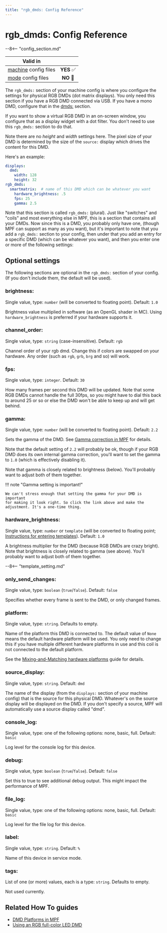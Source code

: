 ```yaml
---
title: "rgb_dmds: Config Reference"
---
```


# rgb_dmds: Config Reference

--8<-- "config_section.md"

| Valid in | |
|-----|:----:|
|[machine](instructions/machine_config.md) config files |**YES** :white_check_mark:|
|[mode](instructions/mode_config.md) config files|**NO** :no_entry_sign:|

The `rgb_dmds:` section of your machine config is where you configure
the settings for physical RGB DMDs (dot matrix displays). You only need
this section if you have a RGB DMD connected via USB. If you have a mono
DMD, configure that in the [dmds:](dmds.md) section.

If you want to show a virtual RGB DMD in an on-screen window, you
configure that as a display widget with a dot filter. You don't need to
use this `rgb_dmds:` section to do that.

Note there are no *height* and *width* settings here. The pixel size of
your DMD is determined by the size of the `source:` display which drives
the content for this DMD.

Here's an example:

``` yaml
displays:
  dmd:
    width: 128
    height: 32
rgb_dmds:
  smartmatrix:  # name of this DMD which can be whatever you want
    hardware_brightness: .5
    fps: 25
    gamma: 2.5
```

Note that this section is called `rgb_dmds:` (plural). Just like
"switches" and "coils" and most everything else in MPF, this is a
section that contains all your DMDs. Now since this is a DMD, you
probably only have one, (though MPF can support as many as you want),
but it's important to note that you add a `rgb_dmds:` section to your
config, then under that you add an entry for a specific DMD (which can
be whatever you want), and then you enter one or more of the following
settings:

## Optional settings

The following sections are optional in the `rgb_dmds:` section of your
config. (If you don't include them, the default will be used).

### brightness:

Single value, type: `number` (will be converted to floating point).
Default: `1.0`

Brightness value multiplied in software (as an OpenGL shader in MC).
Using `hardware_brightness` is preferred if your hardware supports it.

### channel_order:

Single value, type: `string` (case-insensitive). Default: `rgb`

Channel order of your rgb dmd. Change this if colors are swapped on your
hardware. Any order (such as `rgb`, `grb`, `brg` and so) will work.

### fps:

Single value, type: `integer`. Default: `30`

How many frames per second this DMD will be updated. Note that some RGB
DMDs cannot handle the full 30fps, so you might have to dial this back
to around 25 or so or else the DMD won't be able to keep up and will
get behind.

### gamma:

Single value, type: `number` (will be converted to floating point).
Default: `2.2`

Sets the gamma of the DMD. See [Gamma correction in MPF](instructions/gamma_correction.md) for details.

Note that the default setting of `2.2` will probably be ok, though if
your RGB DMD does its own internal gamma correction, you'll want to set
the gamma to `1.0` (which is effectively disabling it).

Note that gamma is closely related to brightness (below). You'll
probably want to adjust both of them together.

!!! note "Gamma setting is important!"

    We can't stress enough that setting the gamma for your DMD is important
    for making it look right. So click the link above and make the
    adjustment. It's a one-time thing.

### hardware_brightness:

Single value, type: `number` or `template` (will be converted to
floating point;
[Instructions for entering templates](instructions/dynamic_values.md)). Default: `1.0`

A brightness multiplier for the DMD (because RGB DMDs are crazy bright).
Note that brightness is closely related to gamma (see above). You'll
probably want to adjust both of them together.

--8<-- "template_setting.md"

### only_send_changes:

Single value, type: `boolean` (`true`/`false`). Default: `false`

Specifies whether every frame is sent to the DMD, or only changed
frames.

### platform:

Single value, type: `string`. Defaults to empty.

Name of the platform this DMD is connected to. The default value of
`None` means the default hardware platform will be used. You only need
to change this if you have multiple different hardware platforms in use
and this coil is not connected to the default platform.

See the [Mixing-and-Matching hardware platforms](../hardware/platform.md) guide for
details.

### source_display:

Single value, type: `string`. Default: `dmd`

The name of the display (from the `displays:` section of your machine
config) that is the source for this physical DMD. Whatever's on the
source display will be displayed on the DMD. If you don't specify a
source, MPF will automatically use a source display called "dmd".

### console_log:

Single value, type: one of the following options: none, basic, full.
Default: `basic`

Log level for the console log for this device.

### debug:

Single value, type: `boolean` (`true`/`false`). Default: `false`

Set this to true to see additional debug output. This might impact the
performance of MPF.

### file_log:

Single value, type: one of the following options: none, basic, full.
Default: `basic`

Log level for the file log for this device.

### label:

Single value, type: `string`. Default: `%`

Name of this device in service mode.

### tags:

List of one (or more) values, each is a type: `string`. Defaults to
empty.

Not used currently.

## Related How To guides

* [DMD Platforms in MPF](../hardware/dmd_platforms.md)
* [Using an RGB full-color LED DMD](../mc/displays/rgb_dmd.md)
